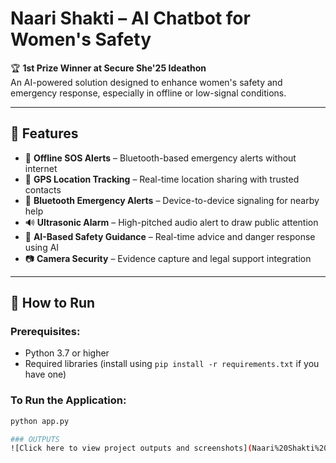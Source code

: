 # Naari Shakti – AI Chatbot for Women's Safety

🏆 **1st Prize Winner at Secure She'25 Ideathon**  
An AI-powered solution designed to enhance women's safety and emergency response, especially in offline or low-signal conditions.

---

## 🔐 Features
- 🚨 **Offline SOS Alerts** – Bluetooth-based emergency alerts without internet
- 📍 **GPS Location Tracking** – Real-time location sharing with trusted contacts
- 📡 **Bluetooth Emergency Alerts** – Device-to-device signaling for nearby help
- 🔊 **Ultrasonic Alarm** – High-pitched audio alert to draw public attention
- 🤖 **AI-Based Safety Guidance** – Real-time advice and danger response using AI
- 📷 **Camera Security** – Evidence capture and legal support integration

---

## 🚀 How to Run

### Prerequisites:
- Python 3.7 or higher
- Required libraries (install using `pip install -r requirements.txt` if you have one)

### To Run the Application:

```bash
python app.py

### OUTPUTS
![Click here to view project outputs and screenshots](Naari%20Shakti%20AI%20OUTPUTS%20%281%29.docx)

